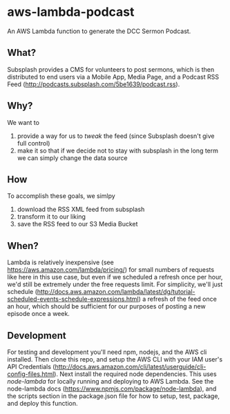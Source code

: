 # aws-lambda-podcast
An AWS Lambda function to generate the DCC Sermon Podcast.

## What?
Subsplash provides a CMS for volunteers to post sermons, which is then distributed to end users via a Mobile App, Media Page, and a Podcast RSS Feed (http://podcasts.subsplash.com/5be1639/podcast.rss). 

## Why?
We want to 
1. provide a way for us to *tweak* the feed (since Subsplash doesn't give full control)
2. make it so that if we decide not to stay with subsplash in the long term we can simply change the data source

## How
To accomplish these goals, we simlpy 
1. download the RSS XML feed from subsplash
2. transform it to our liking
3. save the RSS feed to our S3 Media Bucket

## When?
Lambda is relatively inexpensive (see https://aws.amazon.com/lambda/pricing/) for small numbers of requests like here in this use case, but even if we scheduled a refresh once per hour, we'd still be extremely under the free requests limit. For simplicity, we'll just schedule (http://docs.aws.amazon.com/lambda/latest/dg/tutorial-scheduled-events-schedule-expressions.html) a refresh of the feed once an hour, which should be sufficient for our purposes of posting a new episode once a week.

## Development
For testing and development you'll need npm, nodejs, and the AWS cli installed. Then clone this repo, and setup the AWS CLI with your IAM user's API Credentials (http://docs.aws.amazon.com/cli/latest/userguide/cli-config-files.html). Next install the required node dependencies. This uses *node-lambda* for locally running and deploying to AWS Lambda. See the node-lambda docs (https://www.npmjs.com/package/node-lambda), and the scripts section in the package.json file for how to setup, test, package, and deploy this function.
